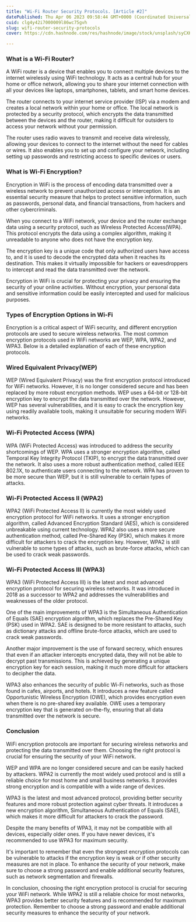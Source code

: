 ```yaml
---
title: "Wi-Fi Router Security Protocols. [Article #2]"
datePublished: Thu Apr 06 2023 09:58:44 GMT+0000 (Coordinated Universal Time)
cuid: clg4y42i7000009l86wc75gvh
slug: wifi-router-security-protocols
cover: https://cdn.hashnode.com/res/hashnode/image/stock/unsplash/syCXK9WndqQ/upload/ab27b953354bc7dc0bff2505fe9327c4.jpeg

---
```


### What is a Wi-Fi Router?

A WiFi router is a device that enables you to connect multiple devices to the internet wirelessly using WiFi technology. It acts as a central hub for your home or office network, allowing you to share your internet connection with all your devices like laptops, smartphones, tablets, and smart home devices.

The router connects to your internet service provider (ISP) via a modem and creates a local network within your home or office. The local network is protected by a security protocol, which encrypts the data transmitted between the devices and the router, making it difficult for outsiders to access your network without your permission.

The router uses radio waves to transmit and receive data wirelessly, allowing your devices to connect to the internet without the need for cables or wires. It also enables you to set up and configure your network, including setting up passwords and restricting access to specific devices or users.

### What is Wi-Fi Encryption?

Encryption in WiFi is the process of encoding data transmitted over a wireless network to prevent unauthorized access or interception. It is an essential security measure that helps to protect sensitive information, such as passwords, personal data, and financial transactions, from hackers and other cybercriminals.

When you connect to a WiFi network, your device and the router exchange data using a security protocol, such as Wireless Protected Access(WPA). This protocol encrypts the data using a complex algorithm, making it unreadable to anyone who does not have the encryption key.

The encryption key is a unique code that only authorized users have access to, and it is used to decode the encrypted data when it reaches its destination. This makes it virtually impossible for hackers or eavesdroppers to intercept and read the data transmitted over the network.

Encryption in WiFi is crucial for protecting your privacy and ensuring the security of your online activities. Without encryption, your personal data and sensitive information could be easily intercepted and used for malicious purposes.

### Types of Encryption Options in Wi-Fi

Encryption is a critical aspect of WiFi security, and different encryption protocols are used to secure wireless networks. The most common encryption protocols used in WiFi networks are WEP, WPA, WPA2, and WPA3. Below is a detailed explanation of each of these encryption protocols.

### Wired Equivalent Privacy(WEP)

WEP (Wired Equivalent Privacy) was the first encryption protocol introduced for WiFi networks. However, it is no longer considered secure and has been replaced by more robust encryption methods. WEP uses a 64-bit or 128-bit encryption key to encrypt the data transmitted over the network. However, WEP has several vulnerabilities, and it is easy to crack the encryption key using readily available tools, making it unsuitable for securing modern WiFi networks.

### Wi-Fi Protected Access (WPA)

WPA (WiFi Protected Access) was introduced to address the security shortcomings of WEP. WPA uses a stronger encryption algorithm, called Temporal Key Integrity Protocol (TKIP), to encrypt the data transmitted over the network. It also uses a more robust authentication method, called IEEE 802.1X, to authenticate users connecting to the network. WPA has proven to be more secure than WEP, but it is still vulnerable to certain types of attacks.

### Wi-Fi Protected Access II (WPA2)

WPA2 (WiFi Protected Access II) is currently the most widely used encryption protocol for WiFi networks. It uses a stronger encryption algorithm, called Advanced Encryption Standard (AES), which is considered unbreakable using current technology. WPA2 also uses a more secure authentication method, called Pre-Shared Key (PSK), which makes it more difficult for attackers to crack the encryption key. However, WPA2 is still vulnerable to some types of attacks, such as brute-force attacks, which can be used to crack weak passwords.

### Wi-Fi Protected Access III (WPA3)

WPA3 (WiFi Protected Access III) is the latest and most advanced encryption protocol for securing wireless networks. It was introduced in 2018 as a successor to WPA2 and addresses the vulnerabilities and weaknesses of the older protocol.

One of the main improvements of WPA3 is the Simultaneous Authentication of Equals (SAE) encryption algorithm, which replaces the Pre-Shared Key (PSK) used in WPA2. SAE is designed to be more resistant to attacks, such as dictionary attacks and offline brute-force attacks, which are used to crack weak passwords.

Another major improvement is the use of forward secrecy, which ensures that even if an attacker intercepts encrypted data, they will not be able to decrypt past transmissions. This is achieved by generating a unique encryption key for each session, making it much more difficult for attackers to decipher the data.

WPA3 also enhances the security of public Wi-Fi networks, such as those found in cafes, airports, and hotels. It introduces a new feature called Opportunistic Wireless Encryption (OWE), which provides encryption even when there is no pre-shared key available. OWE uses a temporary encryption key that is generated on-the-fly, ensuring that all data transmitted over the network is secure.

### Conclusion

WiFi encryption protocols are important for securing wireless networks and protecting the data transmitted over them. Choosing the right protocol is crucial for ensuring the security of your WiFi network.

WEP and WPA are no longer considered secure and can be easily hacked by attackers. WPA2 is currently the most widely used protocol and is still a reliable choice for most home and small business networks. It provides strong encryption and is compatible with a wide range of devices.

WPA3 is the latest and most advanced protocol, providing better security features and more robust protection against cyber threats. It introduces a new encryption algorithm, Simultaneous Authentication of Equals (SAE), which makes it more difficult for attackers to crack the password.

Despite the many benefits of WPA3, it may not be compatible with all devices, especially older ones. If you have newer devices, it's recommended to use WPA3 for maximum security.

It's important to remember that even the strongest encryption protocols can be vulnerable to attacks if the encryption key is weak or if other security measures are not in place. To enhance the security of your network, make sure to choose a strong password and enable additional security features, such as network segmentation and firewalls.

In conclusion, choosing the right encryption protocol is crucial for securing your WiFi network. While WPA2 is still a reliable choice for most networks, WPA3 provides better security features and is recommended for maximum protection. Remember to choose a strong password and enable additional security measures to enhance the security of your network.